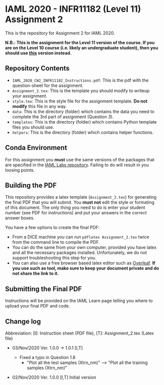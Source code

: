 # IAML 2020 - INFR11182 (Level 11) Assignment 2
This is the repository for Assignment 2 for IAML 2020.

**N.B.: This is the assignment for the Level 11 version of the course. If you are on the Level 10 course (i.e. likely an undergraduate student), then you should use [this](https://github.com/uoe-iaml/INFR10069-2020-CW2) version instead.**

## Repository Contents

 * `IAML_2020_CW2_INFR11182_Instructions.pdf`: This is the pdf with the question-sheet for the assignment.
 * `Assignment_2.tex`: This is the template you should modify to writeup your assignment.
 * `style.tex`: This is the style file for the assignment template. **Do not modify** this file in any way.
 * `data`: This is the directory (folder) which contains the data you need to complete the 3rd part of assignment (Question 3).
 * `templates`: This is the directory (folder) which contains Python template files you should use.
 * `helpers`: This is the directory (folder) which contains helper functions.

## Conda Environment

For this assignment you **must** use the same versions of the packages that are specified in the [IAML Labs repository](https://github.com/uoe-iaml/iaml-labs). 
Failing to do will result in you loosing points. 

## Building the PDF

This repository provides a latex template (`Assignment_2.tex`) for generating the final PDF that you will submit. 
You **must not** edit the style or formating of this document.
The only thing you need to do is enter your student number (see PDF for instructions) and put your answers in the correct answer boxes. 

You have a few options to create the final PDF:
* From a DICE machine you can run `pdflatex Assignment_2.tex` twice from the command line to compile the PDF. 
* You can do the same from your own computer, provided you have latex and all the necessary packages installed. Unfortunately, we do not support troubleshooting this step for you. 
* You can also use a free browser based latex editor such as [Overleaf](https://www.overleaf.com). **If you use such as tool, make sure to keep your document private and do not share the link to it.** 

## Submitting the Final PDF

Instructions will be provided on the IAML Learn page telling you where to upload your final PDF and code. 

## Change log
   Abbreviation: [I]: Instruction sheet (PDF file), [T]: Assignment_2.tex (Latex file)
   
* 03/Nov/2020 Ver. 1.0.0 -> 1.0.1 [I,T]
  * Fixed a typo in Question 1.8
     * "Plot all the test samples (Xtrn_nm)" --> "Plot all the training samples (Xtrn_nm)"

* 02/Nov/2020 Ver. 1.0.0 [I,T]
  Initial version

